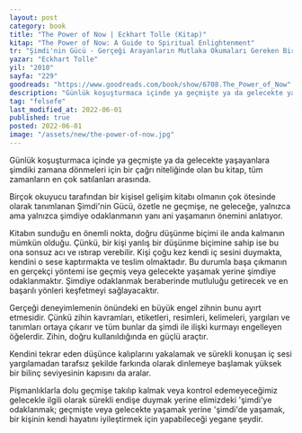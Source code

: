 ```yaml
---
layout: post
category: book
title: "The Power of Now | Eckhart Tolle (Kitap)"
kitap: "The Power of Now: A Guide to Spiritual Enlightenment"
tr: "Şimdi'nin Gücü - Gerçeği Arayanların Mutlaka Okumaları Gereken Bir Kitap"
yazar: "Eckhart Tolle"
yil: "2010"
sayfa: "229"
goodreads: "https://www.goodreads.com/book/show/6708.The_Power_of_Now"
description: "Günlük koşuşturmaca içinde ya geçmişte ya da gelecekte yaşayanlara şimdiki zamana dönmeleri için bir çağrı niteliğinde olan bu kitap, tüm zamanların en çok satılanları arasında."
tag: "felsefe"
last_modified_at: 2022-06-01
published: true
posted: 2022-06-01
image: "/assets/new/the-power-of-now.jpg"
---
```


Günlük koşuşturmaca içinde ya geçmişte ya da gelecekte yaşayanlara şimdiki zamana dönmeleri için bir çağrı niteliğinde olan bu kitap, tüm zamanların en çok satılanları arasında.

Birçok okuyucu tarafından bir kişisel gelişim kitabı olmanın çok ötesinde olarak tanımlanan Şimdi'nin Gücü, özetle ne geçmişe, ne geleceğe, yalnızca ama yalnızca şimdiye odaklanmanın yanı ani yaşamanın önemini anlatıyor.

Kitabın sunduğu en önemli nokta, doğru düşünme biçimi ile anda kalmanın mümkün olduğu. Çünkü, bir kişi yanlış bir düşünme biçimine sahip ise bu ona sonsuz acı ve ıstırap verebilir. Kişi çoğu kez kendi iç sesini duymakta, kendini o sese kaptırmakta ve teslim olmaktadır. Bu durumla başa çıkmanın en gerçekçi yöntemi ise geçmiş veya gelecekte yaşamak yerine şimdiye odaklanmaktır. Şimdiye odaklanmak beraberinde mutluluğu getirecek ve en başarılı yönleri keşfetmeyi sağlayacaktır. 

Gerçeği deneyimlemenin önündeki en büyük engel zihnin bunu ayırt etmesidir. Çünkü zihin kavramları, etiketleri, resimleri, kelimeleri, yargıları ve tanımları ortaya çıkarır ve tüm bunlar da şimdi ile ilişki kurmayı engelleyen öğelerdir. Zihin, doğru kullanıldığında en güçlü araçtır. 

Kendini tekrar eden düşünce kalıplarını yakalamak ve sürekli konuşan iç sesi yargılamadan tarafsız şekilde farkında olarak dinlemeye başlamak yüksek bir bilinç seviyesinin kapısını da aralar. 

Pişmanlıklarla dolu geçmişe takılıp kalmak veya kontrol edemeyeceğimiz gelecekle ilgili olarak sürekli endişe duymak yerine elimizdeki 'şimdi'ye odaklanmak; geçmişte veya gelecekte yaşamak yerine 'şimdi'de yaşamak, bir kişinin kendi hayatını iyileştirmek için yapabileceği yegane şeydir.
